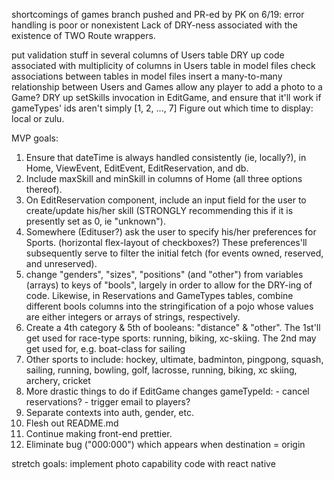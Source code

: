 shortcomings of games branch pushed and PR-ed by PK on  6/19:
    error handling is poor or nonexistent
    Lack of DRY-ness associated with the existence of TWO Route wrappers.

put validation stuff in several columns of Users table
DRY up code associated with multiplicity of columns in Users table
in model files check associations between tables
in model files insert a many-to-many relationship between Users and Games
allow any player to add a photo to a Game?
DRY up setSkills invocation in EditGame, and ensure that it'll work if gameTypes' ids aren't simply [1, 2, ..., 7]
Figure out which time to display: local or zulu.

MVP goals:
1. Ensure that dateTime is always handled consistently (ie, locally?), in Home, ViewEvent, EditEvent, EditReservation, and db.
1. Include maxSkill and minSkill in columns of Home (all three options thereof).
1. On EditReservation component, include an input field for the user to create/update his/her skill (STRONGLY recommending this if it is presently set as 0, ie "unknown").
1. Somewhere (Edituser?) ask the user to specify his/her preferences for Sports.  (horizontal flex-layout of checkboxes?) These preferences'll subsequently serve to filter the initial fetch (for events owned, reserved, and unreserved).
1. change "genders", "sizes", "positions" (and "other") from variables (arrays) to keys of "bools", largely in order to allow for the DRY-ing of code. Likewise, in Reservations and GameTypes tables, combine different bools columns into the stringification of a pojo whose values are either integers or arrays of strings, respectively.
1. Create a 4th category & 5th of booleans: "distance" & "other".  The 1st'll get used for race-type sports: running, biking, xc-skiing.  The 2nd may get used for, e.g. boat-class for sailing
1. Other sports to include: hockey, ultimate, badminton, pingpong, squash, sailing, running, bowling, golf, lacrosse, running, biking, xc skiing, archery, cricket
1. More drastic things to do if EditGame changes gameTypeId:
        - cancel reservations?
        - trigger email to players?
1. Separate contexts into auth, gender, etc.
1. Flesh out README.md
1. Continue making front-end prettier.
1. Eliminate bug ("000:000") which appears when destination = origin

stretch goals:
    implement photo capability
    code with react native

